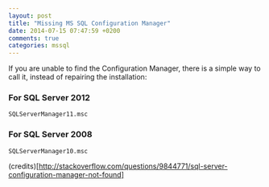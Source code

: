 ```yaml
---
layout: post
title: "Missing MS SQL Configuration Manager"
date: 2014-07-15 07:47:59 +0200
comments: true
categories: mssql
---
```


If you are unable to find the Configuration Manager, there is a simple way to call it, instead of repairing the installation:

### For SQL Server 2012

```
SQLServerManager11.msc
```

### For SQL Server 2008

```
SQLServerManager10.msc
```
(credits)[http://stackoverflow.com/questions/9844771/sql-server-configuration-manager-not-found]
